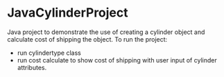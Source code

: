 # JavaCylinderProject
Java project to demonstrate the use of creating a cylinder object and calculate cost of shipping the object.
To run the project:
- run cylindertype class
- run cost calculate to show cost of shipping with user input of cylinder attributes.
